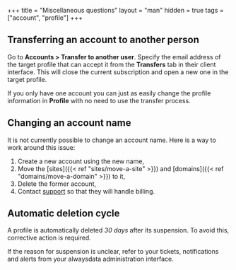 +++
title = "Miscellaneous questions"
layout = "man"
hidden = true
tags = ["account", "profile"]
+++

## Transferring an account to another person

Go to **Accounts > Transfer to another user**. Specify the email address of the target profile that can accept it from the **Transfers** tab in their client interface. This will close the current subscription and open a new one in the target profile.

If you only have one account you can just as easily change the profile information in **Profile** with no need to use the transfer process.

## Changing an account name

It is not currently possible to change an account name. Here is a way to work around this issue:

1.  Create a new account using the new name,
2.  Move the [sites]({{< ref "sites/move-a-site" >}}) and [domains]({{< ref "domains/move-a-domain" >}}) to it,
3.  Delete the former account,
4.  Contact [support](https://admin.alwaysdata.com/support/add/) so that they will handle billing.

## Automatic deletion cycle

A profile is automatically deleted *30 days* after its suspension. To avoid this, corrective action is required.

If the reason for suspension is unclear, refer to your tickets, notifications and alerts from your alwaysdata administration interface.
